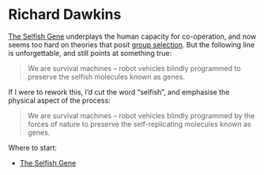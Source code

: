 # Richard Dawkins
[The Selfish Gene](https://en.wikipedia.org/wiki/The_Selfish_Gene) underplays the human capacity for co-operation, and now seems too hard on theories that posit [group selection](https://en.wikipedia.org/wiki/Group_selection#Multilevel_selection_theory). But the following line is unforgettable, and still points at something true:

> We are survival machines – robot vehicles blindly programmed to preserve the selfish molecules known as genes. 

If I were to rework this, I’d cut the word “selfish”, and emphasise the physical aspect of the process: 

> We are survival machines – robot vehicles blindly programmed by the forces of nature to preserve the self-replicating molecules known as genes. 

Where to start:
* [The Selfish Gene](https://en.wikipedia.org/wiki/The_Selfish_Gene)

<!-- #web/people -->

<!-- {BearID:richard-dawkins.md} -->
